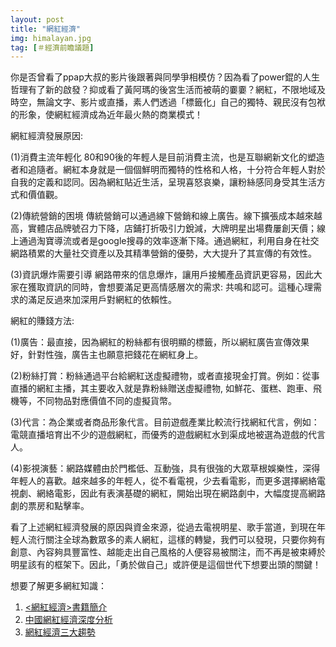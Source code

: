 ```yaml
---
layout: post
title: "網紅經濟"
img: himalayan.jpg
tag: [＃經濟前瞻議題]
---
```

你是否曾看了ppap大叔的影片後跟著與同學爭相模仿？因為看了power錕的人生哲理有了新的啟發？抑或看了黃阿瑪的後宮生活而被萌的嫑嫑？網紅，不限地域及時空，無論文字、影片或直播，素人們透過「標籤化」自己的獨特、親民沒有包袱的形象，使網紅經濟成為近年最火熱的商業模式！

網紅經濟發展原因:

(1)消費主流年輕化
80和90後的年輕人是目前消費主流，也是互聯網新文化的塑造者和追隨者。網紅本身就是一個個鮮明而獨特的性格和人格，十分符合年輕人對於自我的定義和認同。因為網紅貼近生活，呈現喜怒哀樂，讓粉絲感同身受其生活方式和價值觀。

(2)傳統營銷的困境
傳統營銷可以通過線下營銷和線上廣告。線下擴張成本越來越高，實體店品牌號召力下降，店鋪打折吸引力銳減，大牌明星出場費屢創天價；線上通過淘寶導流或者是google搜尋的效率逐漸下降。通過網紅，利用自身在社交網路積累的大量社交資產以及其精準營銷的優勢，大大提升了其宣傳的有效性。

(3)資訊爆炸需要引導
網路帶來的信息爆炸，讓用戶接觸產品資訊更容易，因此大家在獲取資訊的同時，會想要滿足更高情感層次的需求: 共鳴和認可。這種心理需求的滿足反過來加深用戶對網紅的依賴性。

網紅的賺錢方法:

(1)廣告：最直接，因為網紅的粉絲都有很明顯的標籤，所以網紅廣告宣傳效果好，針對性強，廣告主也願意把錢花在網紅身上。

(2)粉絲打賞：粉絲通過平台給網紅送虛擬禮物，或者直接現金打賞。例如：從事直播的網紅主播，其主要收入就是靠粉絲贈送虛擬禮物, 如鮮花、蛋糕、跑車、飛機等，不同物品對應價值不同的虛擬貨幣。

(3)代言：為企業或者商品形象代言。目前遊戲產業比較流行找網紅代言，例如：電競直播培育出不少的遊戲網紅，而優秀的遊戲網紅水到渠成地被選為遊戲的代言人。

(4)影視演藝：網路媒體由於門檻低、互動強，具有很強的大眾草根娛樂性，深得年輕人的喜歡。越來越多的年輕人，從不看電視，少去看電影，而更多選擇網絡電視劇、網絡電影，因此有表演基礎的網紅，開始出現在網路劇中，大幅度提高網路劇的票房和點擊率。

看了上述網紅經濟發展的原因與資金來源，從過去電視明星、歌手當道，到現在年輕人流行關注全球為數眾多的素人網紅，這樣的轉變，我們可以發現，只要你夠有創意、內容夠具豐富性、越能走出自己風格的人便容易被關注，而不再是被束縛於明星該有的框架下。因此，「勇於做自己」或許便是這個世代下想要出頭的關鍵！

想要了解更多網紅知識：
1. [<網紅經濟>書籍簡介](https://buzzorange.com/techorange/2016/11/03/internet-celebrity-economy/)
2. [中國網紅經濟深度分析](https://hazelwei.wordpress.com/2016/08/31/economy-create-by-online-celebrities)
3. [網紅經濟三大趨勢](https://www.smartm.com.tw/article/34303735cea3)
